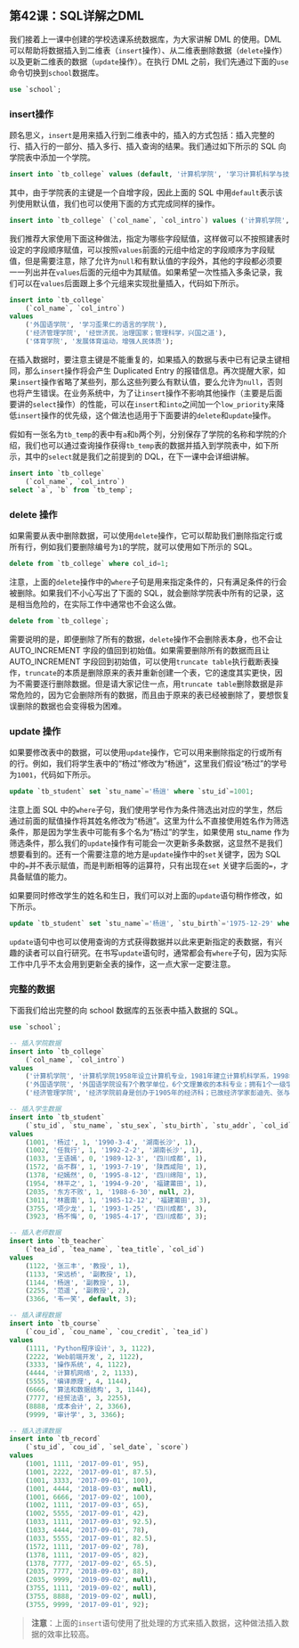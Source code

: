 ## 第42课：SQL详解之DML

我们接着上一课中创建的学校选课系统数据库，为大家讲解 DML 的使用。DML 可以帮助将数据插入到二维表（`insert`操作）、从二维表删除数据（`delete`操作）以及更新二维表的数据（`update`操作）。在执行 DML 之前，我们先通过下面的`use`命令切换到`school`数据库。

```SQL
use `school`;
```

### insert操作

顾名思义，`insert`是用来插入行到二维表中的，插入的方式包括：插入完整的行、插入行的一部分、插入多行、插入查询的结果。我们通过如下所示的 SQL 向学院表中添加一个学院。

```SQL
insert into `tb_college` values (default, '计算机学院', '学习计算机科学与技术的地方');
```

其中，由于学院表的主键是一个自增字段，因此上面的 SQL 中用`default`表示该列使用默认值，我们也可以使用下面的方式完成同样的操作。

```SQL
insert into `tb_college` (`col_name`, `col_intro`) values ('计算机学院', '学习计算机科学与技术的地方');
```

我们推荐大家使用下面这种做法，指定为哪些字段赋值，这样做可以不按照建表时设定的字段顺序赋值，可以按照`values`前面的元组中给定的字段顺序为字段赋值，但是需要注意，除了允许为`null`和有默认值的字段外，其他的字段都必须要一一列出并在`values`后面的元组中为其赋值。如果希望一次性插入多条记录，我们可以在`values`后面跟上多个元组来实现批量插入，代码如下所示。

```SQL
insert into `tb_college` 
    (`col_name`, `col_intro`) 
values 
    ('外国语学院', '学习歪果仁的语言的学院'),
    ('经济管理学院', '经世济民，治理国家；管理科学，兴国之道'),
    ('体育学院', '发展体育运动，增强人民体质');
```

在插入数据时，要注意主键是不能重复的，如果插入的数据与表中已有记录主键相同，那么`insert`操作将会产生 Duplicated Entry 的报错信息。再次提醒大家，如果`insert`操作省略了某些列，那么这些列要么有默认值，要么允许为`null`，否则也将产生错误。在业务系统中，为了让`insert`操作不影响其他操作（主要是后面要讲的`select`操作）的性能，可以在`insert`和`into`之间加一个`low_priority`来降低`insert`操作的优先级，这个做法也适用于下面要讲的`delete`和`update`操作。

假如有一张名为`tb_temp`的表中有`a`和`b`两个列，分别保存了学院的名称和学院的介绍，我们也可以通过查询操作获得`tb_temp`表的数据并插入到学院表中，如下所示，其中的`select`就是我们之前提到的 DQL，在下一课中会详细讲解。

```SQL
insert into `tb_college`
    (`col_name`, `col_intro`)
select `a`, `b` from `tb_temp`;
```

### delete 操作

如果需要从表中删除数据，可以使用`delete`操作，它可以帮助我们删除指定行或所有行，例如我们要删除编号为`1`的学院，就可以使用如下所示的 SQL。

```SQL
delete from `tb_college` where col_id=1;
```

注意，上面的`delete`操作中的`where`子句是用来指定条件的，只有满足条件的行会被删除。如果我们不小心写出了下面的 SQL，就会删除学院表中所有的记录，这是相当危险的，在实际工作中通常也不会这么做。

```SQL
delete from `tb_college`;
```

需要说明的是，即便删除了所有的数据，`delete`操作不会删除表本身，也不会让 AUTO_INCREMENT 字段的值回到初始值。如果需要删除所有的数据而且让 AUTO_INCREMENT 字段回到初始值，可以使用`truncate table`执行截断表操作，`truncate`的本质是删除原来的表并重新创建一个表，它的速度其实更快，因为不需要逐行删除数据。但是请大家记住一点，用`truncate table`删除数据是非常危险的，因为它会删除所有的数据，而且由于原来的表已经被删除了，要想恢复误删除的数据也会变得极为困难。

### update 操作

如果要修改表中的数据，可以使用`update`操作，它可以用来删除指定的行或所有的行。例如，我们将学生表中的“杨过”修改为“杨逍”，这里我们假设“杨过”的学号为`1001`，代码如下所示。

```SQL
update `tb_student` set `stu_name`='杨逍' where `stu_id`=1001;
```

注意上面 SQL 中的`where`子句，我们使用学号作为条件筛选出对应的学生，然后通过前面的赋值操作将其姓名修改为“杨逍”。这里为什么不直接使用姓名作为筛选条件，那是因为学生表中可能有多个名为“杨过”的学生，如果使用 stu_name 作为筛选条件，那么我们的`update`操作有可能会一次更新多条数据，这显然不是我们想要看到的。还有一个需要注意的地方是`update`操作中的`set`关键字，因为 SQL 中的`=`并不表示赋值，而是判断相等的运算符，只有出现在`set` 关键字后面的`=`，才具备赋值的能力。

如果要同时修改学生的姓名和生日，我们可以对上面的`update`语句稍作修改，如下所示。

```SQL
update `tb_student` set `stu_name`='杨逍', `stu_birth`='1975-12-29' where `stu_id`=1001;
```

`update`语句中也可以使用查询的方式获得数据并以此来更新指定的表数据，有兴趣的读者可以自行研究。在书写`update`语句时，通常都会有`where`子句，因为实际工作中几乎不太会用到更新全表的操作，这一点大家一定要注意。

### 完整的数据

下面我们给出完整的向 school 数据库的五张表中插入数据的 SQL。

```SQL
use `school`;

-- 插入学院数据
insert into `tb_college` 
    (`col_name`, `col_intro`) 
values 
    ('计算机学院', '计算机学院1958年设立计算机专业，1981年建立计算机科学系，1998年设立计算机学院，2005年5月，为了进一步整合教学和科研资源，学校决定，计算机学院和软件学院行政班子合并统一运作、实行教学和学生管理独立运行的模式。 学院下设三个系：计算机科学与技术系、物联网工程系、计算金融系；两个研究所：图象图形研究所、网络空间安全研究院（2015年成立）；三个教学实验中心：计算机基础教学实验中心、IBM技术中心和计算机专业实验中心。'),
    ('外国语学院', '外国语学院设有7个教学单位，6个文理兼收的本科专业；拥有1个一级学科博士授予点，3个二级学科博士授予点，5个一级学科硕士学位授权点，5个二级学科硕士学位授权点，5个硕士专业授权领域，同时还有2个硕士专业学位（MTI）专业；有教职员工210余人，其中教授、副教授80余人，教师中获得中国国内外名校博士学位和正在职攻读博士学位的教师比例占专任教师的60%以上。'),
    ('经济管理学院', '经济学院前身是创办于1905年的经济科；已故经济学家彭迪先、张与九、蒋学模、胡寄窗、陶大镛、胡代光，以及当代学者刘诗白等曾先后在此任教或学习。');

-- 插入学生数据
insert into `tb_student` 
    (`stu_id`, `stu_name`, `stu_sex`, `stu_birth`, `stu_addr`, `col_id`) 
values
    (1001, '杨过', 1, '1990-3-4', '湖南长沙', 1),
    (1002, '任我行', 1, '1992-2-2', '湖南长沙', 1),
    (1033, '王语嫣', 0, '1989-12-3', '四川成都', 1),
    (1572, '岳不群', 1, '1993-7-19', '陕西咸阳', 1),
    (1378, '纪嫣然', 0, '1995-8-12', '四川绵阳', 1),
    (1954, '林平之', 1, '1994-9-20', '福建莆田', 1),
    (2035, '东方不败', 1, '1988-6-30', null, 2),
    (3011, '林震南', 1, '1985-12-12', '福建莆田', 3),
    (3755, '项少龙', 1, '1993-1-25', '四川成都', 3),
    (3923, '杨不悔', 0, '1985-4-17', '四川成都', 3);

-- 插入老师数据
insert into `tb_teacher` 
    (`tea_id`, `tea_name`, `tea_title`, `col_id`) 
values 
    (1122, '张三丰', '教授', 1),
    (1133, '宋远桥', '副教授', 1),
    (1144, '杨逍', '副教授', 1),
    (2255, '范遥', '副教授', 2),
    (3366, '韦一笑', default, 3);

-- 插入课程数据
insert into `tb_course` 
    (`cou_id`, `cou_name`, `cou_credit`, `tea_id`) 
values 
    (1111, 'Python程序设计', 3, 1122),
    (2222, 'Web前端开发', 2, 1122),
    (3333, '操作系统', 4, 1122),
    (4444, '计算机网络', 2, 1133),
    (5555, '编译原理', 4, 1144),
    (6666, '算法和数据结构', 3, 1144),
    (7777, '经贸法语', 3, 2255),
    (8888, '成本会计', 2, 3366),
    (9999, '审计学', 3, 3366);

-- 插入选课数据
insert into `tb_record` 
    (`stu_id`, `cou_id`, `sel_date`, `score`) 
values 
    (1001, 1111, '2017-09-01', 95),
    (1001, 2222, '2017-09-01', 87.5),
    (1001, 3333, '2017-09-01', 100),
    (1001, 4444, '2018-09-03', null),
    (1001, 6666, '2017-09-02', 100),
    (1002, 1111, '2017-09-03', 65),
    (1002, 5555, '2017-09-01', 42),
    (1033, 1111, '2017-09-03', 92.5),
    (1033, 4444, '2017-09-01', 78),
    (1033, 5555, '2017-09-01', 82.5),
    (1572, 1111, '2017-09-02', 78),
    (1378, 1111, '2017-09-05', 82),
    (1378, 7777, '2017-09-02', 65.5),
    (2035, 7777, '2018-09-03', 88),
    (2035, 9999, '2019-09-02', null),
    (3755, 1111, '2019-09-02', null),
    (3755, 8888, '2019-09-02', null),
    (3755, 9999, '2017-09-01', 92);
```

> **注意**：上面的`insert`语句使用了批处理的方式来插入数据，这种做法插入数据的效率比较高。



